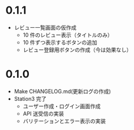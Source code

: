 # 0.1.1

- レビュー一覧画面の仮作成
  - 10 件のレビュー表示（タイトルのみ）
  - 10 件ずつ表示するボタンの追加
  - レビュー登録用ボタンの作成（今は効果なし）

# 0.1.0

- Make CHANGELOG.md(更新ログの作成)
- Station3 完了
  - ユーザー作成・ログイン画面作成
  - API 送受信の実装
  - バリテーションとエラー表示の実装
